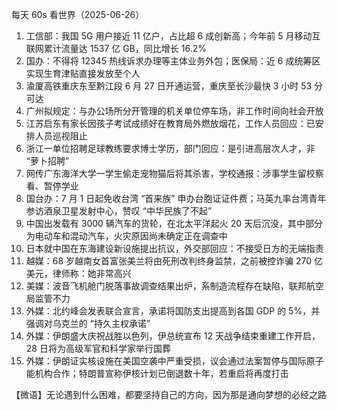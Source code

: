 每天 60s 看世界（2025-06-26）

1. 工信部：我国 5G 用户接近 11 亿户，占比超 6 成创新高；今年前 5 月移动互联网累计流量达 1537 亿 GB，同比增长 16.2%
2. 国办：不得将 12345 热线诉求办理等主体业务外包；医保局：近 6 成统筹区实现生育津贴直接发放至个人
3. 渝厦高铁重庆东至黔江段 6 月 27 日开通运营，重庆至长沙最快 3 小时 53 分可达
4. 广州拟规定：与办公场所分开管理的机关单位停车场，非工作时间向社会开放
5. 江苏启东有家长因孩子考试成绩好在教育局外燃放烟花，工作人员回应：已安排人员巡视阻止
6. 浙江一单位招聘足球教练要求博士学历，部门回应：是引进高层次人才，非 “萝卜招聘”
7. 网传广东海洋大学一学生偷走宠物猫后将其杀害，学校通报：涉事学生留校察看、暂停学业
8. 国台办：7 月 1 日起免收台湾 “首来族” 申办台胞证证件费；马英九率台湾青年参访酒泉卫星发射中心，赞叹 “中华民族了不起”
9. 中国出发载有 3000 辆汽车的货轮，在北太平洋起火 20 天后沉没，其中部分为电动车和混动汽车，火灾原因尚未确定正在调查中
10. 日本就中国在东海建设新设施提出抗议，外交部回应：不接受日方的无端指责
11. 越媒：68 岁越南女首富张美兰将由死刑改判终身监禁，之前被控诈骗 270 亿美元，律师称：她非常高兴
12. 美媒：波音飞机舱门脱落事故调查结果出炉，系制造流程存在缺陷，联邦航空局监管不力
13. 外媒：北约峰会发表联合宣言，承诺将国防支出提高到各国 GDP 的 5%，并强调对乌克兰的 “持久主权承诺”
14. 外媒：伊朗盛大庆祝战胜以色列，伊总统宣布 12 天战争结束重建工作开启，28 日将为高级军官和科学家举行国葬
15. 外媒：伊朗证实核设施在美国空袭中严重受损，议会通过法案暂停与国际原子能机构合作；特朗普宣称伊核计划已倒退数十年，若重启将再度打击

【微语】无论遇到什么困难，都要坚持自己的方向，因为那是通向梦想的必经之路